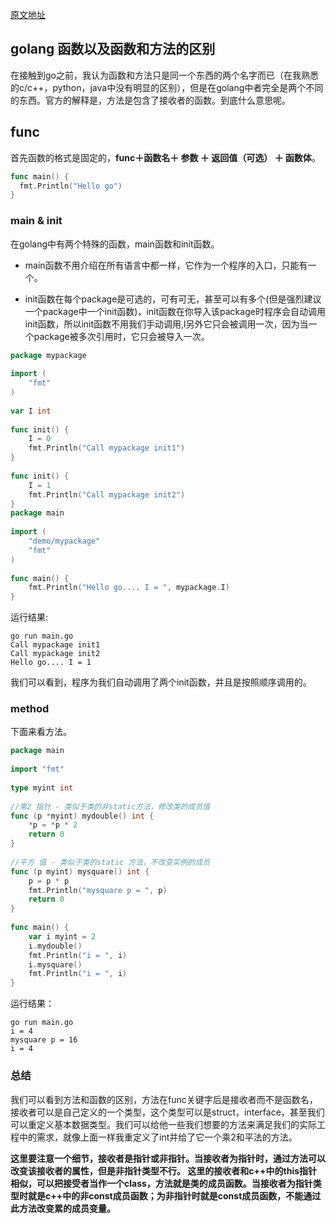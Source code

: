 [原文地址](https://blog.csdn.net/D_Guco/article/details/53575067)

## golang 函数以及函数和方法的区别

在接触到go之前，我认为函数和方法只是同一个东西的两个名字而已（在我熟悉的c/c++，python，java中没有明显的区别），但是在golang中者完全是两个不同的东西。官方的解释是，方法是包含了接收者的函数。到底什么意思呢。

## func

首先函数的格式是固定的，**func＋函数名＋ 参数 ＋ 返回值（可选） ＋ 函数体**。 

```go
func main() {
  fmt.Println("Hello go")
}
```

### main & init

在golang中有两个特殊的函数，main函数和init函数。

- main函数不用介绍在所有语言中都一样，它作为一个程序的入口，只能有一个。

- init函数在每个package是可选的，可有可无，甚至可以有多个(但是强烈建议一个package中一个init函数)，init函数在你导入该package时程序会自动调用init函数，所以init函数不用我们手动调用,l另外它只会被调用一次，因为当一个package被多次引用时，它只会被导入一次。

```go
package mypackage
 
import (
	"fmt"
)
 
var I int
 
func init() {
	I = 0
	fmt.Println("Call mypackage init1")
}
 
func init() {
	I = 1
	fmt.Println("Call mypackage init2")
}
package main
 
import (
	"demo/mypackage"
	"fmt"
)
 
func main() {
	fmt.Println("Hello go.... I = ", mypackage.I)
}
```

运行结果:

```ssh
go run main.go
Call mypackage init1
Call mypackage init2
Hello go.... I = 1
```

我们可以看到，程序为我们自动调用了两个init函数，并且是按照顺序调用的。

### method

下面来看方法。

```go
package main
 
import "fmt"
 
type myint int
 
//乘2 指针 - 类似于类的非static方法，修改类的成员值
func (p *myint) mydouble() int {
	*p = *p * 2
	return 0
}
 
//平方 值 - 类似于类的static 方法，不改变实例的成员
func (p myint) mysquare() int {
	p = p * p
	fmt.Println("mysquare p = ", p)
	return 0
}
 
func main() {
	var i myint = 2
	i.mydouble()
	fmt.Println("i = ", i)
	i.mysquare()
	fmt.Println("i = ", i)
}
```

运行结果：

```ssh
go run main.go
i = 4
mysquare p = 16
i = 4
```

### 总结

我们可以看到方法和函数的区别，方法在func关键字后是接收者而不是函数名，接收者可以是自己定义的一个类型，这个类型可以是struct，interface，甚至我们可以重定义基本数据类型。我们可以给他一些我们想要的方法来满足我们的实际工程中的需求，就像上面一样我重定义了int并给了它一个乘2和平法的方法。

**这里要注意一个细节，接收者是指针或非指针。当接收者为指针时，通过方法可以改变该接收者的属性，但是非指针类型不行。
这里的接收者和c++中的this指针相似，可以把接受者当作一个class，方法就是类的成员函数。当接收者为指针类型时就是c++中的非const成员函数；为非指针时就是const成员函数，不能通过此方法改变累的成员变量。**
